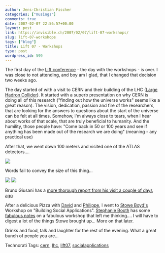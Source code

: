 ```yaml
---
author: Jens-Christian Fischer
categories: ["musings"]
comments: true
date: 2007-02-07 22:56:57+00:00
layout: post
link: https://invisible.ch/2007/02/07/lift-07-workshops/
slug: lift-07-workshops
tags: ["blog"]
title: Lift 07 - Workshops
type: post
wordpress_id: 599
---
```


The first day of the [Lift conference][1] - the day with the workshops - is over. I was close to not attending, and boy am I glad, that I changed that decision two weeks ago. 

The day started of with a visit to CERN and their building of the LHC ([Large Hadron Collider][2]). It started with a superb presentation on why CERN is doing all of this research ("finding out how the universe works" seems like a great reason). The vision, dedication, passion and fire of the researchers, that are looking for the answers to questions about the start of the universe can be felt at all times. Somehow, I'm always close to tears, when I hear about works of that scale, that are truly beneficial to humanity. And the humility, those people have: "Come back in 50 or 100 years and see if anything has been made out of the research we are doing" (meaning - any practical use)

After that, we went down 100 meters and visited one of the ATLAS detectors....

[![](https://farm1.static.flickr.com/137/383113152_97a64d87f6_m.jpg)](https://www.flickr.com/photos/jcfischer/383113152/)

Words fail to convey the size of this thing...

[![](https://farm1.static.flickr.com/179/383113051_c75dea4c85_m.jpg)](https://www.flickr.com/photos/jcfischer/383113051/) [![](https://farm1.static.flickr.com/164/383112842_cf9574d2f7_m.jpg)](https://www.flickr.com/photos/jcfischer/383112842/)

Bruno Giusani has a [more thorough report from his visit a couple of days ago][3]

After a delicious Pizza with [David][7] and [Philippe][8], I went to [Stowe Boyd's][4] Workshop on "Building Social Applications". [Stephanie Booth][5] has some [fabulous notes][6] on a fabulous workshop that left me thinking.... I will have to digest a lot of the things Stowe brought up... More on that later.

Drinks and food, talk and laughter for the rest of the evening. What a great bunch of people you are...


[1]: https://www.liftconference.com
[2]: https://public.web.cern.ch/Public/Content/Chapters/AboutCERN/CERNFuture/CERNFuture-en.html
[3]: https://www.lunchoverip.com/2007/01/lhr_in_the_part.html
[4]: https://www.stoweboyd.com
[5]: https://climbtothestars.org/
[6]: https://climbtothestars.org/archives/2007/02/07/stowe-boyd-building-social-applications/
[7]: https://dwcama.wordpress.com
[8]: https://www.kerignard.com/



Technorati Tags: [cern](https://www.technorati.com/tag/cern), [lhc](https://www.technorati.com/tag/lhc), [lift07](https://www.technorati.com/tag/lift07), [socialapplications](https://www.technorati.com/tag/socialapplications)
